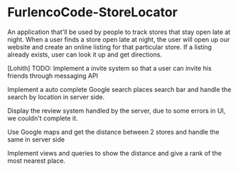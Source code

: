 # FurlencoCode-StoreLocator
An application that'll be used by people to track stores that stay open late at night. When a user finds a store open late at night, the user will open up our website and create an online listing for that particular store. If a listing already exists, user can look it up and get directions. 

[Lohith] TODO:
Implement a invite system so that a user can invite his friends through messaging API

Implement a auto complete Google search places search bar and handle the search by location in server side. 

Display the review system handled by the server, due to some errors in UI, we couldn't complete it. 

Use Google maps and get the distance between 2 stores and handle the same in server side

Implement views and queries to show the distance and give a rank of the most nearest place. 
